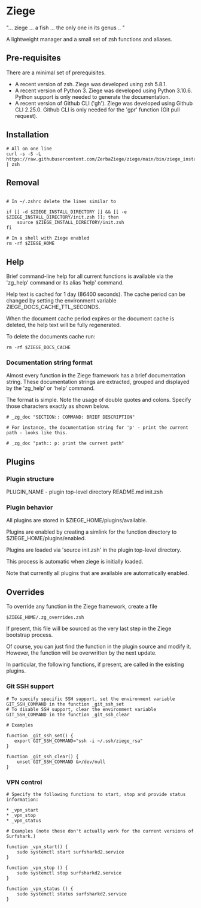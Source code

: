 # Ziege

"... ziege ... a fish ... the only one in its genus .. "

A lightweight manager and a small set of zsh functions and aliases.
 
## Pre-requisites

There are a minimal set of prerequisites.

* A recent version of zsh. Ziege was developed using zsh 5.8.1.
* A recent version of Python 3. Ziege was developed using Python 3.10.6. Python support is only needed to generate the documentation.
* A recent version of Github CLI ('gh'). Ziege was developed using Github CLI 2.25.0. Github CLI is only needed for the 'gpr' function (Git pull request). 


## Installation

```
# All on one line
curl -s -S -L https://raw.githubusercontent.com/ZerbaZiege/ziege/main/bin/ziege_installer.zsh | zsh

```
## Removal
```

# In ~/.zshrc delete the lines similar to

if [[ -d $ZIEGE_INSTALL_DIRECTORY ]] && [[ -e $ZIEGE_INSTALL_DIRECTORY/init.zsh ]]; then
    source $ZIEGE_INSTALL_DIRECTORY/init.zsh
fi

# In a shell with Ziege enabled
rm -rf $ZIEGE_HOME

```

## Help

Brief command-line help for all current functions is available via the 'zg_help' command or its alias 'help' command.

Help text is cached for 1 day (86400 seconds). The cache period can be changed by setting the environment variable ZIEGE_DOCS_CACHE_TTL_SECONDS.

When the document cache period expires or the document cache is deleted, the help text will be fully regenerated.

To delete the documents cache run:

```
rm -rf $ZIEGE_DOCS_CACHE
```

### Documentation string format

Almost every function in the Ziege framework has a brief documentation string. These documentation strings are extracted, grouped and displayed by the 'zg_help' or 'help' command.

The format is simple. Note the usage of double quotes and colons. Specify those characters exactly as shown below.

```
# _zg_doc "SECTION:: COMMAND: BRIEF DESCRIPTION"

# For instance, the documentation string for 'p' - print the current path - looks like this.

# _zg_doc "path:: p: print the current path"

```

## Plugins

### Plugin structure

PLUGIN_NAME - plugin top-level directory
  README.md
  init.zsh

### Plugin behavior

All plugins are stored in $ZIEGE_HOME/plugins/available.

Plugins are enabled by creating a simlink for the function directory to $ZIEGE_HOME/plugins/enabled.

Plugins are loaded via 'source init.zsh' in the plugin top-level directory.

This process is automatic when ziege is initially loaded.

Note that currently all plugins that are available are automatically enabled.

## Overrides

To override any function in the Ziege framework, create a file

```$ZIEGE_HOME/.zg_overrides.zsh```

If present, this file will be sourced as the very last step in the Ziege bootstrap process.

Of course, you can just find the function in the plugin source and modify it. However, the function will be overwritten by the next update. 

In particular, the following functions, if present, are called in the existing plugins.

### Git SSH support

```
# To specify specific SSH support, set the environment variable GIT_SSH_COMMAND in the function _git_ssh_set
# To disable SSH support, clear the environment variable GIT_SSH_COMMAND in the function _git_ssh_clear

# Examples

function _git_ssh_set() {
   export GIT_SSH_COMMAND="ssh -i ~/.ssh/ziege_rsa" 
}

function _git_ssh_clear() {
    unset GIT_SSH_COMMAND &>/dev/null
}
```

### VPN control

```
# Specify the following functions to start, stop and provide status information:

* _vpn_start
* _vpn_stop
* _vpn_status

# Examples (note these don't actually work for the current versions of Surfshark.)

function _vpn_start() {
    sudo systemctl start surfsharkd2.service
}

function _vpn_stop () {
    sudo systemctl stop surfsharkd2.service
}

function _vpn_status () {
    sudo systemctl status surfsharkd2.service
}

```

